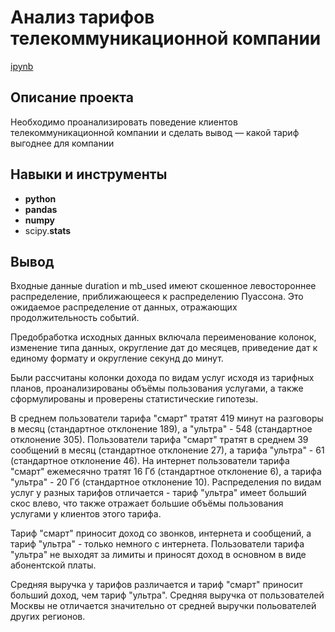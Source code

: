 # Анализ тарифов телекоммуникационной компании

[ipynb](https://github.com/mvs834/Yandex.Practicum-RUS/blob/29fa79bf3fdc94f38af425a2d00b6565037549b7/Telecom%20tariff%20analysis/Telecom_tariff_analysis.ipynb)

## Описание проекта

Необходимо проанализировать поведение клиентов телекоммуникационной компании и сделать вывод — какой тариф выгоднее для компании



## Навыки и инструменты

- **python**
- **pandas**
- **numpy**
- scipy.**stats**



## Вывод

Входные данные duration и mb_used имеют скошенное левостороннее распределение, приближающееся к распределению Пуассона. Это ожидаемое распределение от данных, отражающих продолжительность событий.

Предобработка исходных данных включала переименование колонок, изменение типа данных, округление дат до месяцев, приведение дат к единому формату и округление секунд до минут.

Были рассчитаны колонки дохода по видам услуг исходя из тарифных планов, проанализированы объёмы пользования услугами, а также сформулированы и проверены статистические гипотезы.

В среднем пользователи тарифа "смарт" тратят 419 минут на разговоры в месяц (стандартное отклонение 189), а "ультра" - 548 (стандартное отклонение 305). Пользователи тарифа "смарт" тратят в среднем 39 сообщений в месяц (стандартное отклонение 27), а тарифа "ультра" - 61 (стандартное отклонение 46). На интернет пользователи тарифа "смарт" ежемесячно тратят 16 Гб (стандартное отклонение 6), а тарифа "ультра" - 20 Гб (стандартное отклонение 10). Распределения по видам услуг у разных тарифов отличается - тариф "ультра" имеет больший скос влево, что также отражает большие объёмы пользования услугами у клиентов этого тарифа.

Тариф "смарт" приносит доход со звонков, интернета и сообщений, а тариф "ультра" - только немного с интернета. Пользователи тарифа "ультра" не выходят за лимиты и приносят доход в основном в виде абонентской платы.

Средняя выручка у тарифов различается и тариф "смарт" приносит больший доход, чем тариф "ультра". Средняя выручка от пользователей Москвы не отличается значительно от средней выручки польователей других регионов.
